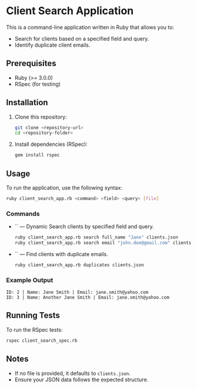 # Client Search Application

This is a command-line application written in Ruby that allows you to:

- Search for clients based on a specified field and query.
- Identify duplicate client emails.

## Prerequisites

- Ruby (>= 3.0.0)
- RSpec (for testing)

## Installation

1. Clone this repository:
   ```bash
   git clone <repository-url>
   cd <repository-folder>
   ```
2. Install dependencies (RSpec):
   ```bash
   gem install rspec
   ```

## Usage

To run the application, use the following syntax:

```bash
ruby client_search_app.rb <command> <field> <query> [file]
```

### Commands

- `` — Dynamic Search clients by specified field and query.

  ```bash
  ruby client_search_app.rb search full_name "Jane" clients.json
  ruby client_search_app.rb search email "john.doe@gmail.com" clients.json
  ```

- `` — Find clients with duplicate emails.

  ```bash
  ruby client_search_app.rb duplicates clients.json
  ```

### Example Output

```
ID: 2 | Name: Jane Smith | Email: jane.smith@yahoo.com
ID: 3 | Name: Another Jane Smith | Email: jane.smith@yahoo.com
```

## Running Tests

To run the RSpec tests:

```bash
rspec client_search_spec.rb
```

## Notes

- If no file is provided, it defaults to `clients.json`.
- Ensure your JSON data follows the expected structure.
